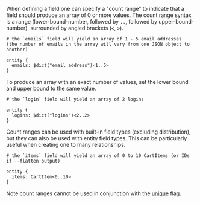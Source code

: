 When defining a field one can specify a "count range" to indicate that a field should produce an array of 0 or more values. The count range syntax is a range (lower-bound-number, followed by `..`, followed by upper-bound-number), surrounded by angled brackets (`<`, `>`).

```
# the `emails` field will yield an array of 1 - 5 email addresses
(the number of emails in the array will vary from one JSON object to another)

entity {
  emails: $dict("email_address")<1..5>
}
```
To produce an array with an exact number of values, set the lower bound and upper bound to the same value.

```
# the `login` field will yield an array of 2 logins

entity {
  logins: $dict("logins")<2..2>
}
```
Count ranges can be used with built-in field types (excluding distribution), but they can also be used with entity field types. This can be particularly useful when creating one to many relationships.

```
# the `items` field will yield an array of 0 to 10 CartItems (or IDs if --flatten output)

entity {
  items: CartItem<0..10>
}
```

Note count ranges cannot be used in conjunction with the [unique](builtins.md#unique-value-flag) flag.
